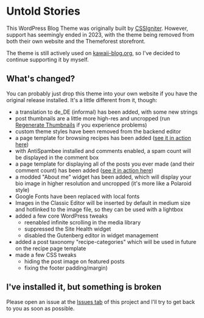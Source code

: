 # Untold Stories

This WordPress Blog Theme was originally built by [CSSIgniter](https://www.cssigniter.com/). However, support has seemingly ended in 2023, with the theme being removed from both their own website and the Themeforest storefront.

The theme is still actively used on [kawaii-blog.org](https://www.kawaii-blog.org/), so I've decided to continue supporting it by myself.

## What's changed?

You can probably just drop this theme into your own website if you have the original release installed. It's a little different from it, though:

- a translation to de_DE (informal) has been added, with some new strings
- post thumbnails are a little more high-res and uncropped (run [Regenerate Thumbnails](https://wordpress.org/plugins/regenerate-thumbnails/) if you experience problems)
- custom theme styles have been removed from the backend editor
- a page template for browsing recipes has been added ([see it in action here](https://www.kawaii-blog.org/recipes/))
- with AntiSpambee installed and comments enabled, a spam count will be displayed in the comment box
- a page template for displaying all of the posts you ever made (and their comment count) has been added ([see it in action here](https://www.kawaii-blog.org/archiv/))
- a modded "About me" widget has been added, which will display your bio image in higher resolution and uncropped (it's more like a Polaroid style)
- Google Fonts have been replaced with local fonts
- Images in the Classic Editor will be inserted by default in medium size and hotlinked to the image file, so they can be used with a lightbox
- added a few core WordPress tweaks
  - reenabled infinite scrolling in the media library
  - suppressed the Site Health widget
  - disabled the Gutenberg editor in widget management
- added a post taxonomy "recipe-categories" which will be used in future on the recipe page template
- made a few CSS tweaks
  - hiding the post image on featured posts
  - fixing the footer padding/margin)

## I've installed it, but something is broken

Please open an issue at the [Issues tab](https://github.com/lichtmetzger/untold-stories/issues) of this project and I'll try to get back to you as soon as possible.